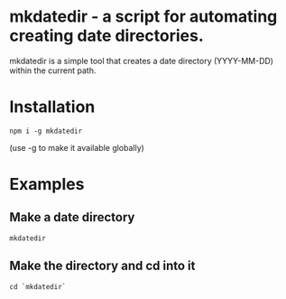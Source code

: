 # mkdatedir - a script for automating creating date directories.

mkdatedir is a simple tool that creates a date directory (YYYY-MM-DD) within the current path.

# Installation

`npm i -g mkdatedir`

(use -g to make it available globally)

# Examples

## Make a date directory

`mkdatedir`

## Make the directory and cd into it

`` cd `mkdatedir` ``
